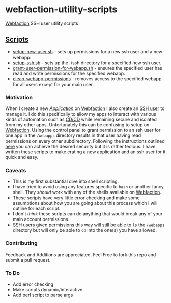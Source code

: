 # webfaction-utility-scripts
[Webfaction](https://my.webfaction.com/) SSH user utility scripts

## [Scripts](./scripts/README.md)
- [setup-new-user.sh](./scripts/README.md#setup-new-user) - sets up permissions for a new ssh user and a new webapp.
- [setup-ssh.sh](./scripts/README.md#setup-ssh) - sets up the ./ssh directory for a specified new ssh user.
- [grant-user-permission-for-webapp.sh](./scripts/README.md#grant-user-permission-for-webapp) - ensures the specified user has read and write permissions for the specified webapp.
- [clean-webapp-permissions](./scripts/README.md#clean-webapp-permissions) - removes access to the specified webapp for all users except for your main user.

### Motivation
When I create a new [*Application*][applications] on [Webfaction][webfaction] I also create an [SSH user][additional users] to manage it. I do this specifically to allow my apps to interact with various kinds of automation such as [CD/CD](https://circleci.com/) while remaining secure and isolated from my other apps. Unfortunately this can be confusing to setup on [Webfaction][webfaction]. Using the control panel to grant permission to an ssh user for one app in the `/webapps` directory results in that user having read permissions on every other subdirectory. Following the instructions outlined [here][permissions] you can achieve the desired security but it is rather tedious. I have written these scripts to make crating a new application and an ssh user for it quick and easy.

### Caveats
- This is my first substantial dive into shell scripting.
- I have tried to avoid using any features specific to `bash` or another fancy shell. They *should* work with any of the shells available on [Webfaction][webfaction].
- These scripts have very little error checking and make some assumptions about how you are going about this process which I will outline for each script.
- I don't *think* these scripts can do anything that would break any of your main account permissions.
- SSH users given permissions this way will still be able to `ls` the `/webapps` directory but will only be able to `cd` into the one(s) you have allowed.

### Contributing
Feedback and Additions are appreciated.
Feel Free to fork this repo and submit a pull request.

### To Do
- Add error checking
- Make scripts dynamic/interactive
- Add perl script to parse args

[webfaction]: https://my.webfaction.com/
[additional users]: https://my.webfaction.com/
[applications]: https://docs.webfaction.com/user-guide/websites.html?highlight=application#applications
[permissions]: https://docs.webfaction.com/software/general.html#granting-access-to-specific-users
